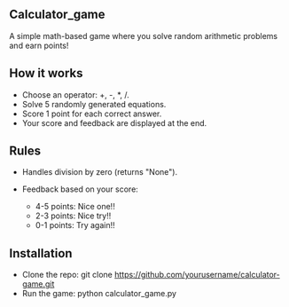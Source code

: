 ## Calculator_game
A simple math-based game where you solve random arithmetic problems and earn points!

## How it works
- Choose an operator: +, -, *, /.
- Solve 5 randomly generated equations.
- Score 1 point for each correct answer.
- Your score and feedback are displayed at the end.

## Rules
- Handles division by zero (returns "None").
- Feedback based on your score:

    - 4-5 points: Nice one!!
    - 2-3 points: Nice try!!
    - 0-1 points: Try again!!

## Installation 
 - Clone the repo: git clone https://github.com/yourusername/calculator-game.git
- Run the game: python calculator_game.py